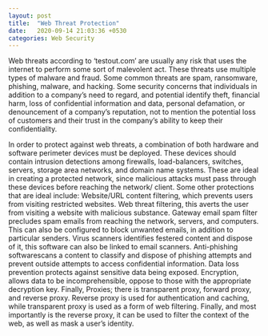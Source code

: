 ```yaml
---
layout: post
title:  "Web Threat Protection"
date:   2020-09-14 21:03:36 +0530
categories: Web Security
---
```


Web threats according to ‘testout.com’ are usually any risk that uses the internet to perform some sort of malevolent act. These threats use multiple types of malware and fraud. Some common threats are spam, ransomware, phishing, malware, and hacking. Some security concerns that individuals in addition to a company’s need to regard, and potential identify theft, financial harm, loss of confidential information and data, personal defamation, or denouncement of a company’s reputation, not to mention the potential loss of customers and their trust in the company’s ability to keep their confidentiality. 

In order to protect against web threats, a combination of both hardware and software perimeter devices must be deployed. These devices should contain intrusion detections among firewalls, load-balancers, switches, servers, storage area networks, and domain name systems. These are ideal in creating a protected network, since malicious attacks must pass through these devices before reaching the network/ client. Some other protections that are ideal include: Website/URL content filtering, which prevents users from visiting restricted websites. Web threat filtering, this averts the user from visiting a website with malicious substance. Gateway email spam filter precludes spam emails from reaching the network, servers, and computers. This can also be configured to block unwanted emails, in addition to particular senders. Virus scanners identifies festered content and dispose of it, this software can also be linked to email scanners. Anti-phishing softwarescans a content to classify and dispose of phishing attempts and prevent outside attempts to access confidential information. Data loss prevention protects against sensitive data being exposed. Encryption, allows data to be incomprehensible, oppose to those with the appropriate decryption key. Finally, Proxies; there is transparent proxy, forward proxy, and reverse proxy. Reverse proxy is used for authentication and caching, while transparent proxy is used as a form of web filtering. Finally, and most importantly is the reverse proxy, it can be used to filter the context of the web, as well as mask a user’s identity.
